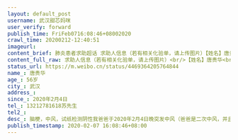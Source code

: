 ```yaml
---
layout: default_post
username: 武汉甜芯妈咪
user_verify: forward
publish_time: FriFeb0716:08:46+08002020
crawl_time: 20200212-12:40:51
imageurl: 
content_brief: 肺炎患者求助超话 求助人信息（若有相关化验单，请上传图片）【姓名】唐贵华 【年龄】56岁 【所在城市】武汉 【所在小区】百步亭花园温馨苑 【患病时间】2020年2月4日 【联系方式】13212781618苏先生 【病情描述】脑梗，中风，试纸检测阴性 我爸爸于2020年2月4日晚突发中风（爸爸是二次中 ...全文
content_full_raw: 求助人信息（若有相关化验单，请上传图片）<br/>【姓名】唐贵华<br/>【年龄】56岁<br/>【所在城市】武汉<br/>【所在小区】百步亭花园温馨苑<br/>【患病时间】2020年2月4日<br/>【联系方式】13212781618苏先生<br/>【病情描述】脑梗，中风，试纸检测阴性<br/>我爸爸于2020年2月4日晚突发中风（爸爸是二次中风，并且此前从1月22日到2月4日我们全家都没有出过家门，也没有任何症状），第一时间我们把他送到省中医院拍了头颅和肺部CT，结果显示脑萎缩，脑梗，肺部有感染，但是不发热，医生不能确定到底是中风引起肺感染还是肺感染引起中风，让我们自己找医院先做核酸检测，确诊后才能收治。我们又跑到协和医院汉口总院排队，经过一晚上的等待于2020年2月5日上午09:00左右做了核算检测，但是结果要两天时间，在没有确定是否患有新型冠状肺炎之前协和也不收。老公又带着中风的爸爸跑到长航医院，汉口医院，都表示不收，让我们自己想办法。求助社区，社区工作人员告知我们百步亭每个小区一天只有一个上报名额，而且要提前上报，这么大的小区好多人都排我们前面，也是让我们等待。<br/>经过漫长的等待，2月7日早上老公在协和医院汉口总院终于领到试纸结果为阴性，然后立马带着爸爸赶去省中医院光谷院区，结果又被告知试纸结果可能不准确，不能作为参考，要求重新拍ct，又等待了一上午ct结果显示有感染，所以拒绝收治。老公也拨打了110电话，被告知联系不上警务室人员，叫我们继续等待。联系社区工作人员，也是告知我们这事他们管不了，既然试纸检测为阴性，叫我们自己想办法。<br/>老公和爸爸已经3天3夜没有回家了，和爸爸两个人睡车里，怕回来感染我还有妈妈和两个幼小的孩子，我和妈妈在家心急如焚。看着老公发来视频里爸爸因为中风引起的脸歪嘴斜，话也说不清楚，喝水吞咽都开始困难了，真的太难受，也不敢把这些给妈妈看，怕她受刺激，着急。<br/>现在非常担心爸爸因为错过脑梗中风治疗的黄金时期，从而活活被拖死。苍天啊！救救我们一家子吧。求求大家帮忙让更多看到吧，我只想给爸爸求一个可以收治的医院和病床床位，在此跪谢大家了🙏🙏🙏
status_url: https://m.weibo.cn/status/4469364205764844
name_: 唐贵华
age_: 56岁
city_: 武汉
address_: 
since_: 2020年2月4日
tel_: 13212781618苏先生
tel2_: 
desc_: 脑梗，中风，试纸检测阴性我爸爸于2020年2月4日晚突发中风（爸爸是二次中风，并且此前从1月22日到2月4日我们全家都没有出过家门，也没有任何症状），第一时间我们把他送到省中医院拍了头颅和肺部CT，结果显示脑萎缩，脑梗，肺部有感染，但是不发热，医生不能确定到底是中风引起肺感染还是肺感染引起中风，让我们自己找医院先做核酸检测，确诊后才能收治。我们又跑到协和医院汉口总院排队，经过一晚上的等待于2020年2月5日上午0900左右做了核算检测，但是结果要两天时间，在没有确定是否患有新型冠状肺炎之前协和也不收。老公又带着中风的爸爸跑到长航医院，汉口医院，都表示不收，让我们自己想办法。求助社区，社区工作人员告知我们百步亭每个小区一天只有一个上报名额，而且要提前上报，这么大的小区好多人都排我们前面，也是让我们等待。经过漫长的等待，2月7日早上老公在协和医院汉口总院终于领到试纸结果为阴性，然后立马带着爸爸赶去省中医院光谷院区，结果又被告知试纸结果可能不准确，不能作为参考，要求重新拍ct，又等待了一上午ct结果显示有感染，所以拒绝收治。老公也拨打了110电话，被告知联系不上警务室人员，叫我们继续等待。联系社区工作人员，也是告知我们这事他们管不了，既然试纸检测为阴性，叫我们自己想办法。老公和爸爸已经3天3夜没有回家了，和爸爸两个人睡车里，怕回来感染我还有妈妈和两个幼小的孩子，我和妈妈在家心急如焚。看着老公发来视频里爸爸因为中风引起的脸歪嘴斜，话也说不清楚，喝水吞咽都开始困难了，真的太难受，也不敢把这些给妈妈看，怕她受刺激，着急。现在非常担心爸爸因为错过脑梗中风治疗的黄金时期，从而活活被拖死。苍天啊！救救我们一家子吧。求求大家帮忙让更多看到吧，我只想给爸爸求一个可以收治的医院和病床床位，在此跪谢大家了🙏🙏🙏
publish_timestamp: 2020-02-07 16:08:46+08:00
---
```

